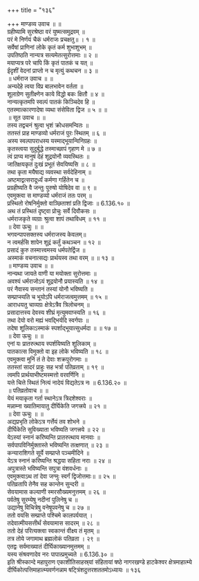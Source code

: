 +++
title = "१३६"

+++
माण्डव्य उवाच ॥ ॥  
ग्रहीष्यामि सुरश्रेष्ठा वरं युष्मत्समुद्रवम् ॥  
परं मे निर्णयं चैकं धर्मराजः प्रचक्षतु॥ । १ ॥  
सर्वेषां प्राणिनां लोके कृतं कर्म शुभाशुभम् ॥  
उपतिष्ठति नान्यत्र सत्यमेतत्सुरोत्तमाः ॥ २ ॥  
मयाप्यत्र परे चापि किं कृतं पातकं च यत् ॥  
ईदृशीं वेदनां प्राप्तो न च मृत्युं कथचन ॥ ३ ॥  
॥ धर्मराज उवाच ॥ ॥  
अन्यदेहे त्वया विप्र बालभावेन वर्तता ॥  
शूलाग्रेण सुतीक्ष्णेन काये विद्धो बकः क्षितौ ॥ ४ ॥  
नान्यत्कृतमपि स्वल्पं पातकं किञ्चिदेव हि ॥  
एतस्मात्कारणादेषा व्यथा संसेविता द्विज ॥ ५ ॥ ॥  
॥ सूत उवाच ॥ ॥  
तस्य तद्वचनं श्रुत्वा भृशं क्रोधसमन्वितः ॥  
ततस्तं प्राह माण्डव्यो धर्मराजं पुरः स्थितम् ॥ ६ ॥  
अस्य स्वल्पापराधस्य यस्माद्भूयान्विनिग्रहः ॥  
कृतस्त्वया सुदुर्बुद्धे तस्माच्छापं गृहाण मे ॥ ७ ॥  
त्वं प्राप्य मानुषं देहं शूद्रयोनौ व्यवस्थितः ॥  
जातिक्षयकृतं दुःखं प्रभूतं सेवयिष्यसि ॥ ८ ॥  
तथा कृता मयैषाद्य व्यवस्था सर्वदेहिनाम् ॥  
अष्टमाद्वत्सरादूर्ध्यं कर्मणा गर्हितेन च ॥  
प्रग्रहीष्यति वै जन्तुः पुरुषो योषिदेव वा ॥ ९ ॥  
एवमुक्त्वा स माण्डव्यो धर्मराजं ततः परम् ॥  
प्रस्थितो रोषनिर्मुक्तो वाञ्छिताशां प्रति द्विजाः ॥ 6.136.१० ॥  
अथ तं प्रस्थितं दृष्ट्वा प्रोचुः सर्वे दिवौकसः ॥  
धर्मराजकृते व्यग्राः श्रुत्वा शापं तथाविधम् ॥ ११ ॥  
॥ देवा ऊचुः ॥ ॥  
भगवन्पापसक्तस्य धर्मराजस्य केवलम्॥  
न त्वमर्हसि शापेन शूद्रं कर्तुं कथञ्चन ॥ १२ ॥  
प्रसादं कुरु तस्मात्त्वमस्य धर्मपतेर्द्विज ॥  
अस्माकं वचनात्सद्यः प्रार्थयस्व तथा वरम् ॥ ॥ १३ ॥  
॥ माण्डव्य उवाच ॥ ॥  
नान्यथा जायते वाणी या मयोक्ता सुरोत्तमाः ॥  
अवश्यं धर्मराजोऽयं शूद्रयोनौ प्रयास्यति ॥ १४ ॥  
परं नैवास्य सन्तानं तस्यां योनौ भविष्यति ॥  
सम्प्राप्स्यति च भूयोऽपि धर्मराजत्वमुत्तमम् ॥ १५ ॥  
आराधयतु चाव्यग्रः क्षेत्रेऽत्रैव त्रिलोचनम् ॥  
प्रसादात्तस्य देवस्य शीघ्रं मृत्युमवाप्स्यति ॥ १६ ॥  
तथा देयो वरो मह्यं भवद्भिर्यदि स्वर्गपाः ॥  
तदेषा शूलिकाऽस्माकं स्पर्शाद्भूयात्सुधर्मदा ॥ ॥ १७ ॥  
॥ देवा ऊचुः ॥ ॥  
एनां यः प्रातरुत्थाय स्पर्शयिष्यति शूलिकाम् ॥  
पातकात्स विमुक्तो वा इह लोके भविष्यति ॥ १८ ॥  
एवमुक्त्वा मुनिं तं ते देवाः शक्रपुरोगमाः ॥  
ततस्तां सादरं प्राहुः सह भर्त्रा पतिव्रताम् ॥ १९ ॥  
त्वमपि प्रार्थयाभीष्टमस्मत्तो वरवर्णिनि ॥  
यत्ते चित्ते स्थितं नित्यं नादेयं विद्यतेऽत्र नः ॥ 6.136.२० ॥  
॥ पतिव्रतोवाच ॥ ॥  
येयं मयाकृता गर्ता स्थानेऽत्र त्रिदशेश्वराः ॥  
मन्नाम्ना ख्यातिमायातु दीर्घिकेति जगत्त्रये ॥ २१ ॥  
॥ देवा ऊचुः ॥ ॥  
अद्यप्रभृति लोकेऽत्र गर्त्तेयं तव शोभने ॥  
दीर्घिकेति सुविख्याता भविष्यति जगत्त्रये ॥ २२ ॥  
येऽस्यां स्नानं करिष्यन्ति प्रातरुत्थाय मानवाः ॥  
सर्वपापविनिर्मुक्तास्ते भविष्यन्ति तत्क्षणात् ॥ २३ ॥  
कन्याराशिगते सूर्ये सम्प्राप्ते पञ्चमीदिने ॥  
येऽत्र स्नानं करिष्यन्ति श्रद्धया सहिता नराः ॥ २४ ॥  
अपुत्रास्ते भविष्यन्ति सपुत्रा वंशवर्धनाः ॥  
एवमुक्त्वाऽथ तां देवा जग्मुः स्वर्गं द्विजोत्तमाः॥ ॥ २५ ॥  
पतिव्रतापि तेनैव सह कान्तेन सुन्दरी ॥  
सेवयामास कल्याणी स्मरसौख्यमनुत्तमम् ॥ २६ ॥  
पर्वतेषु सुरम्येषु नदीनां पुलिनेषु च ॥  
उद्यानेषु विचित्रेषु वनेषूपवनेषु च ॥ २७ ॥  
ततो वयसि सम्प्राप्ते पश्चिमे कालपर्ययात् ।  
तदेवात्मीयसत्तीर्थं सेवयामास सादरम् ॥ २८ ॥  
ततो देहं परित्यक्त्वा स्वकान्तं वीक्ष्य तं मृतम् ॥  
तत्र तोये जगामाथ ब्रह्मलोकं पतिव्रता । २९ ॥  
एतद्वः सर्वमाख्यातं दीर्घिकाख्यानमुत्तमम् ॥  
यस्य संश्रवणादेव नरः पापात्प्रमुच्यते ॥ 6.136.३० ॥  
इति श्रीस्कान्दे महापुराण एकाशीतिसाहस्र्यां संहितायां षष्ठे नागरखण्डे हाटकेश्वर क्षेत्रमाहात्म्ये दीर्घिकोत्पत्तिमाहात्म्यवर्णनन्नाम षट्त्रिंशदुत्तरशततमोऽध्यायः ॥ १३६